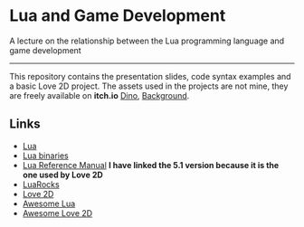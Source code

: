 # Lua and Game Development

A lecture on the relationship between the Lua programming language and game development

---

This repository contains the presentation slides, code syntax examples and a basic Love 2D project. The assets used in the projects are not mine, they are freely available on **itch.io** [Dino](https://arks.itch.io/dino-characters), [Background](https://ansimuz.itch.io/parallax-forest).  

## Links

- [Lua](https://www.lua.org/)
- [Lua binaries](https://luabinaries.sourceforge.net/)
- [Lua Reference Manual](https://www.lua.org/manual/5.1/) __I have linked the 5.1 version because it is the one used by Love 2D__
- [LuaRocks](https://luarocks.org/)
- [Love 2D](https://love2d.org/)
- [Awesome Lua](https://github.com/uhub/awesome-lua)
- [Awesome Love 2D](https://github.com/love2d-community/awesome-love2d)
